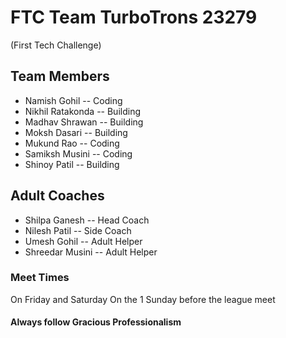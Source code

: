 # FTC Team TurboTrons 23279

(First Tech Challenge)

## Team Members
- Namish Gohil -- Coding
- Nikhil Ratakonda -- Building
- Madhav Shrawan -- Building
- Moksh Dasari -- Building
- Mukund Rao -- Coding
- Samiksh Musini -- Coding
- Shinoy Patil -- Building
  
## Adult Coaches
- Shilpa Ganesh -- Head Coach
- Nilesh Patil -- Side Coach
- Umesh Gohil -- Adult Helper
- Shreedar Musini -- Adult Helper

### Meet Times
On Friday and Saturday
On the 1 Sunday before the league meet

#### Always follow Gracious Professionalism
